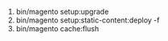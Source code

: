 1. bin/magento setup:upgrade
1. bin/magento setup:static-content:deploy -f 
1. bin/magento cache:flush
